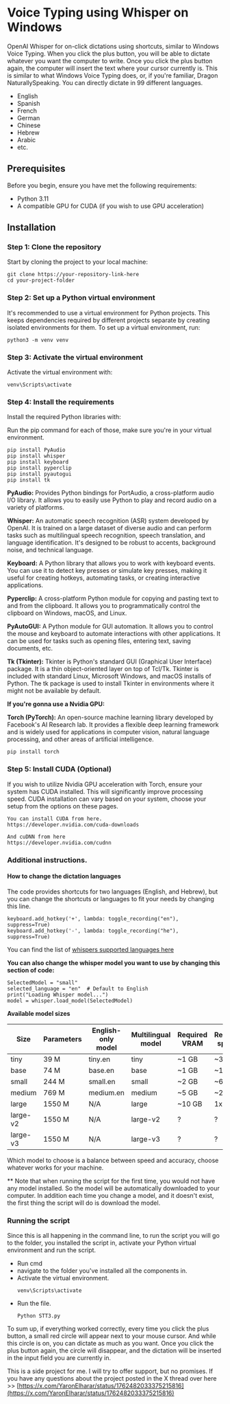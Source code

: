 # Voice Typing using Whisper on Windows

OpenAI Whisper for on-click dictations using shortcuts, similar to Windows Voice Typing. When you click the plus button, you will be able to dictate whatever you want the computer to write. Once you click the plus button again, the computer will insert the text where your cursor currently is. This is similar to what Windows Voice Typing does, or, if you're familiar, Dragon NaturallySpeaking. You can directly dictate in 99 different languages.

- English
- Spanish
- French
- German
- Chinese
- Hebrew
- Arabic
- etc.

## Prerequisites

Before you begin, ensure you have met the following requirements:
- Python 3.11
- A compatible GPU for CUDA (if you wish to use GPU acceleration)

## Installation

### Step 1: Clone the repository

Start by cloning the project to your local machine:

```
git clone https://your-repository-link-here
cd your-project-folder
```
### Step 2: Set up a Python virtual environment
It's recommended to use a virtual environment for Python projects. This keeps dependencies required by different projects separate by creating isolated environments for them. To set up a virtual environment, run:

```
python3 -m venv venv
```

### Step 3: Activate the virtual environment
Activate the virtual environment with:

```
venv\Scripts\activate
```

### Step 4: Install the requirements
Install the required Python libraries with:

Run the pip command for each of those, make sure you're in your virtual environment.

```
pip install PyAudio
pip install whisper
pip install keyboard
pip install pyperclip
pip install pyautogui
pip install tk
```

**PyAudio:** Provides Python bindings for PortAudio, a cross-platform audio I/O library. It allows you to easily use Python to play and record audio on a variety of platforms.

**Whisper:** An automatic speech recognition (ASR) system developed by OpenAI. It is trained on a large dataset of diverse audio and can perform tasks such as multilingual speech recognition, speech translation, and language identification. It's designed to be robust to accents, background noise, and technical language.

**Keyboard:** A Python library that allows you to work with keyboard events. You can use it to detect key presses or simulate key presses, making it useful for creating hotkeys, automating tasks, or creating interactive applications.

**Pyperclip:** A cross-platform Python module for copying and pasting text to and from the clipboard. It allows you to programmatically control the clipboard on Windows, macOS, and Linux.

**PyAutoGUI:** A Python module for GUI automation. It allows you to control the mouse and keyboard to automate interactions with other applications. It can be used for tasks such as opening files, entering text, saving documents, etc.

**Tk (Tkinter):** Tkinter is Python's standard GUI (Graphical User Interface) package. It is a thin object-oriented layer on top of Tcl/Tk. Tkinter is included with standard Linux, Microsoft Windows, and macOS installs of Python. The tk package is used to install Tkinter in environments where it might not be available by default.

**If you're gonna use a Nvidia GPU:**  

**Torch (PyTorch):** An open-source machine learning library developed by Facebook's AI Research lab. It provides a flexible deep learning framework and is widely used for applications in computer vision, natural language processing, and other areas of artificial intelligence.

```
pip install torch
```


### Step 5: Install CUDA (Optional)
If you wish to utilize Nvidia GPU acceleration with Torch, ensure your system has CUDA installed. This will significantly improve processing speed. CUDA installation can vary based on your system, choose your setup from the options on these pages.

```
You can install CUDA from here.
https://developer.nvidia.com/cuda-downloads

And cuDNN from here
https://developer.nvidia.com/cudnn
```

###  Additional instructions.

#### How to change the dictation languages

The code provides shortcuts for two languages (English, and Hebrew), but you can change the shortcuts or languages to fit your needs by changing this line.

```
keyboard.add_hotkey('+', lambda: toggle_recording("en"), suppress=True)
keyboard.add_hotkey('-', lambda: toggle_recording("he"), suppress=True)
```

You can find the list of [whispers supported languages here](https://github.com/openai/whisper/blob/main/whisper/tokenizer.py)

**You can also change the whisper model you want to use by changing this section of code:**

```
SelectedModel = "small"
selected_language = "en"  # Default to English
print("Loading Whisper model...")
model = whisper.load_model(SelectedModel)
```

 **Available model sizes**


| Size      | Parameters | English-only model | Multilingual model | Required VRAM | Relative speed |
|-----------|------------|--------------------|--------------------|---------------|----------------|
| tiny      | 39 M       | tiny.en            | tiny               | ~1 GB         | ~32x           |
| base      | 74 M       | base.en            | base               | ~1 GB         | ~16x           |
| small     | 244 M      | small.en           | small              | ~2 GB         | ~6x            |
| medium    | 769 M      | medium.en          | medium             | ~5 GB         | ~2x            |
| large     | 1550 M     | N/A                | large              | ~10 GB        | 1x             |
| large-v2  | 1550 M     | N/A                | large-v2           | ?             | ?              |
| large-v3  | 1550 M     | N/A                | large-v3           | ?             | ?              |


Which model to choose is a balance between speed and accuracy, choose whatever works for your machine.

** Note that when running the script for the first time, you would not have any model installed. So the model will be automatically downloaded to your computer. In addition each time you change a model, and it doesn't exist, the first thing the script will do is download the model.

 ### Running the script

 Since this is all happening in the command line, to run the script you will go to the folder, you installed the script in, activate your Python virtual environment and run the script.

- Run cmd
- navigate to the folder you've installed all the components in.
- Activate the virtual environment.
  ```
  venv\Scripts\activate
  ```
- Run the file.
  ```
  Python STT3.py
  ```

To sum up, if everything worked correctly, every time you click the plus button, a small red circle will appear next to your mouse cursor. And while this circle is on, you can dictate as much as you want. Once you click the plus button again, the circle will disappear, and the dictation will be inserted in the input field you are currently in.

This is a side project for me. I will try to offer support, but no promises. 
If you have any questions about the project posted in the X thread over here >> [https://x.com/YaronElharar/status/1762482033375215816](https://x.com/YaronElharar/status/1762482033375215816)
